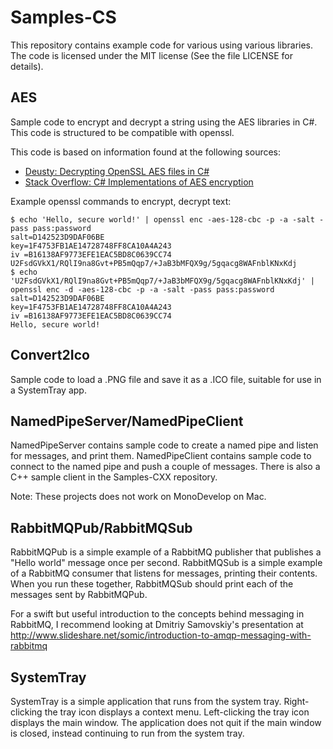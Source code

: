 Samples-CS
==========

This repository contains example code for various using various libraries. The code is licensed under the MIT license (See the file LICENSE for details).

AES
---

Sample code to encrypt and decrypt a string using the AES libraries in C#. This code is structured to be compatible with openssl.

This code is based on information found at the following sources:

* [Deusty: Decrypting OpenSSL AES files in C#](http://deusty.blogspot.com/2009/04/decrypting-openssl-aes-files-in-c.html)
* [Stack Overflow: C# Implementations of AES encryption](http://stackoverflow.com/questions/273452/c-implementations-of-aes-encryption)

Example openssl commands to encrypt, decrypt text:

	$ echo 'Hello, secure world!' | openssl enc -aes-128-cbc -p -a -salt -pass pass:password
	salt=D142523D9DAF06BE
	key=1F4753FB1AE14728748FF8CA10A4A243
	iv =B16138AF9773EFE1EAC5BD8C0639CC74
	U2FsdGVkX1/RQlI9na8Gvt+PB5mQqp7/+JaB3bMFQX9g/5gqacg8WAFnblKNxKdj
	$ echo 'U2FsdGVkX1/RQlI9na8Gvt+PB5mQqp7/+JaB3bMFQX9g/5gqacg8WAFnblKNxKdj' | openssl enc -d -aes-128-cbc -p -a -salt -pass pass:password
	salt=D142523D9DAF06BE
	key=1F4753FB1AE14728748FF8CA10A4A243
	iv =B16138AF9773EFE1EAC5BD8C0639CC74
	Hello, secure world!

Convert2Ico
-----------

Sample code to load a .PNG file and save it as a .ICO file, suitable for use in a SystemTray app.

NamedPipeServer/NamedPipeClient
-------------------------------

NamedPipeServer contains sample code to create a named pipe and listen for messages, and print them. NamedPipeClient contains sample code to connect to the named pipe and push a couple of messages. There is also a C++ sample client in the Samples-CXX repository.

Note: These projects does not work on MonoDevelop on Mac.

RabbitMQPub/RabbitMQSub
-----------------------

RabbitMQPub is a simple example of a RabbitMQ publisher that publishes a "Hello world" message once per second. RabbitMQSub is a simple example of a RabbitMQ consumer that listens for messages, printing their contents. When you run these together, RabbitMQSub should print each of the messages sent by RabbitMQPub.

For a swift but useful introduction to the concepts behind messaging in RabbitMQ, I recommend looking at Dmitriy Samovskiy's presentation at http://www.slideshare.net/somic/introduction-to-amqp-messaging-with-rabbitmq

SystemTray
----------

SystemTray is a simple application that runs from the system tray. Right-clicking the tray icon displays a context menu. Left-clicking the tray icon displays the main window. The application does not quit if the main window is closed, instead continuing to run from the system tray.

